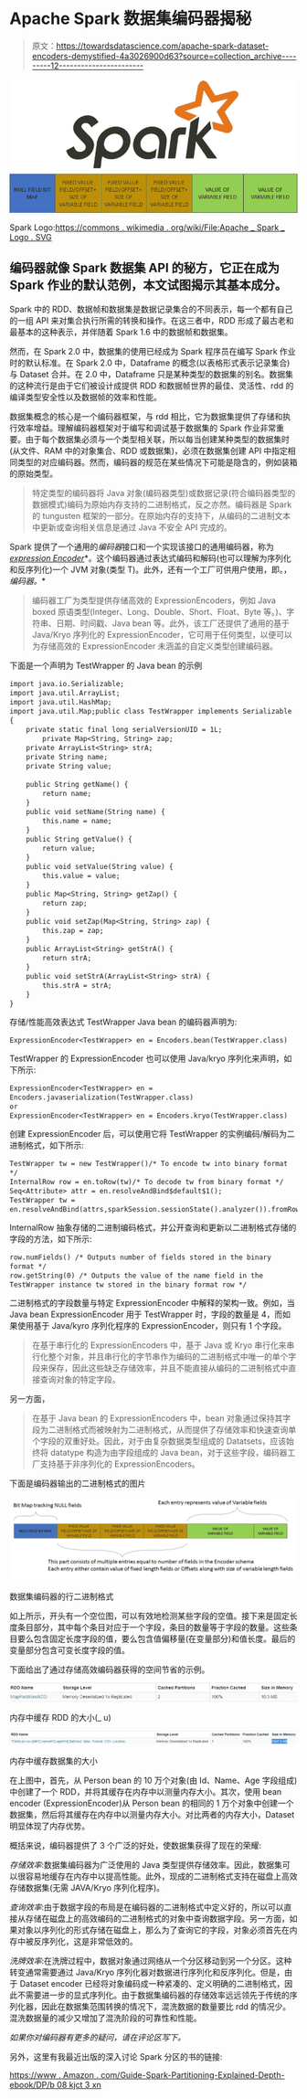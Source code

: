 # Apache Spark 数据集编码器揭秘

> 原文：<https://towardsdatascience.com/apache-spark-dataset-encoders-demystified-4a3026900d63?source=collection_archive---------12----------------------->

![](img/1c49cd8a1db0f53f52e05d31acb7ac65.png)

Spark Logo:[https://commons . wikimedia . org/wiki/File:Apache _ Spark _ Logo . SVG](https://commons.wikimedia.org/wiki/File:Apache_Spark_logo.svg)

## 编码器就像 Spark 数据集 API 的秘方，它正在成为 Spark 作业的默认范例，本文试图揭示其基本成分。

Spark 中的 RDD、数据帧和数据集是数据记录集合的不同表示，每一个都有自己的一组 API 来对集合执行所需的转换和操作。在这三者中，RDD 形成了最古老和最基本的这种表示，并伴随着 Spark 1.6 中的数据帧和数据集。

然而，在 Spark 2.0 中，数据集的使用已经成为 Spark 程序员在编写 Spark 作业时的默认标准。在 Spark 2.0 中，Dataframe 的概念(以表格形式表示记录集合)与 Dataset 合并。在 2.0 中，Dataframe 只是某种类型的数据集的别名。数据集的这种流行是由于它们被设计成提供 RDD 和数据帧世界的最佳、灵活性、rdd 的编译类型安全性以及数据帧的效率和性能。

数据集概念的核心是一个编码器框架，与 rdd 相比，它为数据集提供了存储和执行效率增益。理解编码器框架对于编写和调试基于数据集的 Spark 作业非常重要。由于每个数据集必须与一个类型相关联，所以每当创建某种类型的数据集时(从文件、RAM 中的对象集合、RDD 或数据集)，必须在数据集创建 API 中指定相同类型的对应编码器。然而，编码器的规范在某些情况下可能是隐含的，例如装箱的原始类型。

> 特定类型的编码器将 Java 对象(编码器类型)或数据记录(符合编码器类型的数据模式)编码为原始内存支持的二进制格式，反之亦然。编码器是 Spark 的 tungusten 框架的一部分。在原始内存的支持下，从编码的二进制文本中更新或查询相关信息是通过 Java 不安全 API 完成的。

Spark 提供了一个通用的*编码器*接口和一个实现该接口的通用编码器，称为[*expression Encoder*](https://jaceklaskowski.gitbooks.io/mastering-spark-sql/spark-sql-ExpressionEncoder.html)*。这个编码器通过表达式编码和解码(也可以理解为序列化和反序列化)一个 JVM 对象(类型 T)。此外，还有一个工厂可供用户使用，即。，*编码器。**

> 编码器工厂为类型提供存储高效的 ExpressionEncoders，例如 Java boxed 原语类型(Integer、Long、Double、Short、Float、Byte 等。)、字符串、日期、时间戳、Java bean 等。此外，该工厂还提供了通用的基于 Java/Kryo 序列化的 ExpressionEncoder，它可用于任何类型，以便可以为存储高效的 ExpressionEncoder 未涵盖的自定义类型创建编码器。

下面是一个声明为 TestWrapper 的 Java bean 的示例

```
import java.io.Serializable;
import java.util.ArrayList;
import java.util.HashMap;
import java.util.Map;public class TestWrapper implements Serializable {
	private static final long serialVersionUID = 1L; 
        private Map<String, String> zap;
	private ArrayList<String> strA;
	private String name;
	private String value;

	public String getName() {
		return name;
	}
	public void setName(String name) {
		this.name = name;
	}
	public String getValue() {
		return value;
	}
	public void setValue(String value) {
		this.value = value;
	}
	public Map<String, String> getZap() {
		return zap;
	}
	public void setZap(Map<String, String> zap) {
		this.zap = zap;
	}
	public ArrayList<String> getStrA() {
		return strA;
	}
	public void setStrA(ArrayList<String> strA) {
		this.strA = strA;
	}	
}
```

存储/性能高效表达式 TestWrapper Java bean 的编码器声明为:

```
ExpressionEncoder<TestWrapper> en = Encoders.bean(TestWrapper.class) 
```

TestWrapper 的 ExpressionEncoder 也可以使用 Java/kryo 序列化来声明，如下所示:

```
ExpressionEncoder<TestWrapper> en = Encoders.javaserialization(TestWrapper.class)
or
ExpressionEncoder<TestWrapper> en = Encoders.kryo(TestWrapper.class)
```

创建 ExpressionEncoder 后，可以使用它将 TestWrapper 的实例编码/解码为二进制格式，如下所示:

```
TestWrapper tw = new TestWrapper()/* To encode tw into binary format */
InternalRow row = en.toRow(tw)/* To decode tw from binary format */
Seq<Attribute> attr = en.resolveAndBind$default$1();
TestWrapper tw = 
en.resolveAndBind(attrs,sparkSession.sessionState().analyzer()).fromRow(row);
```

InternalRow 抽象存储的二进制编码格式，并公开查询和更新以二进制格式存储的字段的方法，如下所示:

```
row.numFields() /* Outputs number of fields stored in the binary format */
row.getString(0) /* Outputs the value of the name field in the TestWrapper instance tw stored in the binary format row */
```

二进制格式的字段数量与特定 ExpressionEncoder 中解释的架构一致。例如，当 Java bean ExpressionEncoder 用于 TestWrapper 时，字段的数量是 4，而如果使用基于 Java/kyro 序列化程序的 ExpressionEncoder，则只有 1 个字段。

> 在基于串行化的 ExpressionEncoders 中，基于 Java 或 Kryo 串行化来串行化整个对象，并且串行化的字节串作为编码的二进制格式中唯一的单个字段来保存，因此这些缺乏存储效率，并且不能直接从编码的二进制格式中直接查询对象的特定字段。

另一方面，

> 在基于 Java bean 的 ExpressionEncoders 中，bean 对象通过保持其字段为二进制格式而被映射为二进制格式，从而提供了存储效率和快速查询单个字段的双重好处。因此，对于由复杂数据类型组成的 Datatsets，应该始终将 datatype 构造为由字段组成的 Java bean，对于这些字段，编码器工厂支持基于非序列化的 ExpressionEncoders。

下面是编码器输出的二进制格式的图片

![](img/3b95aa3fdf3892d5b91d3b1f7c16e795.png)

数据集编码器的行二进制格式

如上所示，开头有一个空位图，可以有效地检测某些字段的空值。接下来是固定长度条目部分，其中每个条目对应于一个字段，条目的数量等于字段的数量。这些条目要么包含固定长度字段的值，要么包含值偏移量(在变量部分)和值长度。最后的变量部分包含可变长度字段的值。

下面给出了通过存储高效编码器获得的空间节省的示例。

![](img/9fc8780b271eb4f33129271bef155249.png)

内存中缓存 RDD 的大小(_ u)

![](img/cb12be00165bdb329ba3f8b622ca55ec.png)

内存中缓存数据集的大小

在上图中，首先，从 Person bean 的 10 万个对象(由 Id、Name、Age 字段组成)中创建了一个 RDD，并将其缓存在内存中以测量内存大小。其次，使用 bean encoder (ExpressionEncoder)从 Person bean 的相同的 1 万个对象中创建一个数据集，然后将其缓存在内存中以测量内存大小。对比两者的内存大小，Dataset 明显体现了内存优势。

概括来说，编码器提供了 3 个广泛的好处，使数据集获得了现在的荣耀:

*存储效率*:数据集编码器为广泛使用的 Java 类型提供存储效率。因此，数据集可以很容易地缓存在内存中以提高性能。此外，现成的二进制格式支持在磁盘上高效存储数据集(无需 JAVA/Kryo 序列化程序)。

*查询效率*:由于数据字段的布局是在编码器的二进制格式中定义好的，所以可以直接从存储在磁盘上的高效编码的二进制格式的对象中查询数据字段。另一方面，如果对象以序列化的形式存储在磁盘上，那么为了查询它的字段，对象必须首先在内存中被反序列化，这是非常低效的。

*洗牌效率*:在洗牌过程中，数据对象通过网络从一个分区移动到另一个分区。这种转变通常需要通过 Java/Kryo 序列化器对数据进行序列化和反序列化。但是，由于 Dataset encoder 已经将对象编码成一种紧凑的、定义明确的二进制格式，因此不需要进一步的显式序列化。由于数据集编码器的存储效率远远领先于传统的序列化器，因此在数据集范围转换的情况下，混洗数据的数量要比 rdd 的情况少。混洗数据量的减少又增加了混洗阶段的可靠性和性能。

*如果你对编码器有更多的疑问，请在评论区写下。*

另外，这里有我最近出版的深入讨论 Spark 分区的书的链接:

[https://www . Amazon . com/Guide-Spark-Partitioning-Explained-Depth-ebook/DP/b 08 kjct 3 xn](https://www.amazon.com/Guide-Spark-Partitioning-Explained-Depth-ebook/dp/B08KJCT3XN)